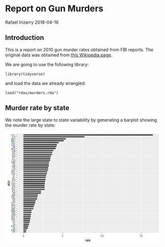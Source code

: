 # Report on Gun Murders

Rafael Irizarry 2018-04-16

## Introduction

This is a report on 2010 gun murder rates obtained from FBI reports. The original data was obtained from [this Wikipedia page](https://en.wikipedia.org/wiki/Murder_in_the_United_States_by_state).

We are going to use the following library:

``` {.r}
library(tidyverse)
```

and load the data we already wrangled:

``` {.r}
load("rdas/murders.rda")
```

## Murder rate by state

We note the large state to state variability by generating a barplot showing the murder rate by state:

![](report_files/figure-markdown_github/murder-rate-by-state-1.png)
